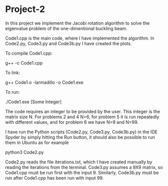 # Project-2

In this project we implement the Jacobi rotation algorithm to solve the eigenvalue problem of the one-dimentional buckling beam. 

Code1.cpp is the main code, where I have implemented the algorithm. In Code2.py, Code3.py and Code3b.py I have created the plots. 

To compile Code1.cpp: 

  g++ -c Code1.cpp
  
To link: 

  g++ Code1.o -larmadillo -o Code1.exe
  
To run: 

  ./Code1.exe [Some Integer] 
  
The code requires an integer to be provided by the user. This integer is the matrix size N. For problems 2 and 4 N=6, for problem 5 it is run repeatedly with different values, and for problem 6 we have N=9 and N=99. 

I have run the Python scripts (Code2.py, Code3.py, Code3b.py) in the IDE Spyder by simply hitting the Run button, it should also be possible to run them in Ubuntu as for example 

python3 Code2.py

Code2.py reads the file iterations.txt, which I have created manually by reading the iterations from the terminal. Code3.py assumes a 9X9 matrix, so Code1.cpp must be run first with the input 9. Similarly, Code3b.py must be run after Code1.cpp has been run with input 99.  

